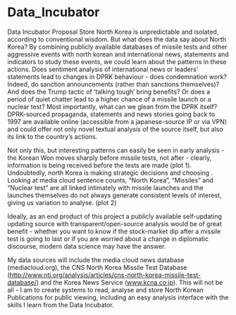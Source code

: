 # Data_Incubator
Data Incubator Proposal Store
North Korea is unpredictable and isolated, according to conventional wisdom. But what does the data say about North Korea? By combining publicly available databases of missile tests and other aggressive events with north korean and international news, statements and indicators to study these events, we could learn about the patterns in these actions. Does sentiment analysis of international news or leaders’ statements lead to changes in DPRK behaviour - does condemnation work? Indeed, do sanction announcements (rather than sanctions themselves)? And does the Trump tactic of ‘talking tough’ bring benefits? Or does a period of quiet chatter lead to a higher chance of a missile launch or a nuclear test? Most importantly, what can we glean from the DPRK itself? DPRK-sourced propaganda, statements and news stories going back to 1997 are available online (accessible from a japanese-source IP or via VPN) and could offer not only novel textual analysis of the source itself, but also its link to the country’s actions.

Not only this, but interesting patterns can easily be seen in early analysis - the Korean Won moves sharply before missile tests, not after - clearly, information is being received before the tests are made (plot 1). Undoubtedly, north Korea is making strategic decisions and choosing . Looking at media cloud sentence counts, “North Korea”, “Missiles” and “Nuclear test” are all linked intimately with missile launches and the launches themselves do not always generate consistent levels of interest, giving us variation to analyse. (plot 2)

Ideally, as an end product of this project a publicly available self-updating updating source with transparent/open-source analysis would be of great benefit - whether you want to know if the stock-market dip after a missile test is going to last or if you are worried about a change in diplomatic discourse, modern data science may have the answer.

My data sources will include the media cloud news database (mediacloud.org), the CNS North Korea Missile Test Database (http://www.nti.org/analysis/articles/cns-north-korea-missile-test-database/) and the Korea News Service (www.kcna.co.jp). This will not be all - I am to create systems to read, analyse and store North Korean Publications for public viewing, including an easy analysis interface with the skills I learn from the Data Incubator.



